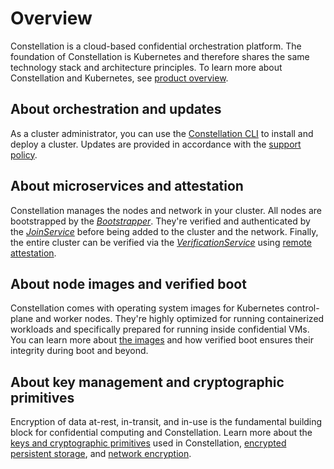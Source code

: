 # Overview

Constellation is a cloud-based confidential orchestration platform.
The foundation of Constellation is Kubernetes and therefore shares the same technology stack and architecture principles.
To learn more about Constellation and Kubernetes, see [product overview](../overview/product.md).

## About orchestration and updates

As a cluster administrator, you can use the [Constellation CLI](orchestration.md) to install and deploy a cluster.
Updates are provided in accordance with the [support policy](versions.md).

## About microservices and attestation

Constellation manages the nodes and network in your cluster. All nodes are bootstrapped by the [*Bootstrapper*](microservices.md#bootstrapper). They're verified and authenticated by the [*JoinService*](microservices.md#joinservice) before being added to the cluster and the network. Finally, the entire cluster can be verified via the [*VerificationService*](microservices.md#verificationservice) using [remote attestation](attestation.md).

## About node images and verified boot

Constellation comes with operating system images for Kubernetes control-plane and worker nodes.
They're highly optimized for running containerized workloads and specifically prepared for running inside confidential VMs.
You can learn more about [the images](images.md) and how verified boot ensures their integrity during boot and beyond.

## About key management and cryptographic primitives

Encryption of data at-rest, in-transit, and in-use is the fundamental building block for confidential computing and Constellation. Learn more about the [keys and cryptographic primitives](keys.md) used in Constellation, [encrypted persistent storage](encrypted-storage.md), and [network encryption](networking.md).
